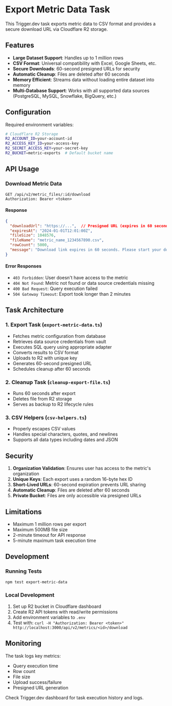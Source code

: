 # Export Metric Data Task

This Trigger.dev task exports metric data to CSV format and provides a secure download URL via Cloudflare R2 storage.

## Features

- **Large Dataset Support**: Handles up to 1 million rows
- **CSV Format**: Universal compatibility with Excel, Google Sheets, etc.
- **Secure Downloads**: 60-second presigned URLs for security
- **Automatic Cleanup**: Files are deleted after 60 seconds
- **Memory Efficient**: Streams data without loading entire dataset into memory
- **Multi-Database Support**: Works with all supported data sources (PostgreSQL, MySQL, Snowflake, BigQuery, etc.)

## Configuration

Required environment variables:
```bash
# Cloudflare R2 Storage
R2_ACCOUNT_ID=your-account-id
R2_ACCESS_KEY_ID=your-access-key
R2_SECRET_ACCESS_KEY=your-secret-key
R2_BUCKET=metric-exports  # Default bucket name
```

## API Usage

### Download Metric Data

```http
GET /api/v2/metric_files/:id/download
Authorization: Bearer <token>
```

#### Response
```json
{
  "downloadUrl": "https://...",  // Presigned URL (expires in 60 seconds)
  "expiresAt": "2024-01-01T12:01:00Z",
  "fileSize": 1048576,
  "fileName": "metric_name_1234567890.csv",
  "rowCount": 5000,
  "message": "Download link expires in 60 seconds. Please start your download immediately."
}
```

#### Error Responses
- `403 Forbidden`: User doesn't have access to the metric
- `404 Not Found`: Metric not found or data source credentials missing
- `400 Bad Request`: Query execution failed
- `504 Gateway Timeout`: Export took longer than 2 minutes

## Task Architecture

### 1. Export Task (`export-metric-data.ts`)
- Fetches metric configuration from database
- Retrieves data source credentials from vault
- Executes SQL query using appropriate adapter
- Converts results to CSV format
- Uploads to R2 with unique key
- Generates 60-second presigned URL
- Schedules cleanup after 60 seconds

### 2. Cleanup Task (`cleanup-export-file.ts`)
- Runs 60 seconds after export
- Deletes file from R2 storage
- Serves as backup to R2 lifecycle rules

### 3. CSV Helpers (`csv-helpers.ts`)
- Properly escapes CSV values
- Handles special characters, quotes, and newlines
- Supports all data types including dates and JSON

## Security

1. **Organization Validation**: Ensures user has access to the metric's organization
2. **Unique Keys**: Each export uses a random 16-byte hex ID
3. **Short-Lived URLs**: 60-second expiration prevents URL sharing
4. **Automatic Cleanup**: Files are deleted after 60 seconds
5. **Private Bucket**: Files are only accessible via presigned URLs

## Limitations

- Maximum 1 million rows per export
- Maximum 500MB file size
- 2-minute timeout for API response
- 5-minute maximum task execution time

## Development

### Running Tests
```bash
npm test export-metric-data
```

### Local Development
1. Set up R2 bucket in Cloudflare dashboard
2. Create R2 API tokens with read/write permissions
3. Add environment variables to `.env`
4. Test with: `curl -H "Authorization: Bearer <token>" http://localhost:3000/api/v2/metrics/<id>/download`

## Monitoring

The task logs key metrics:
- Query execution time
- Row count
- File size
- Upload success/failure
- Presigned URL generation

Check Trigger.dev dashboard for task execution history and logs.